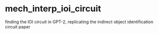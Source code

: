 # mech_interp_ioi_circuit
finding the IOI circuit in GPT-2, replicating the indirect object identification circuit paper
